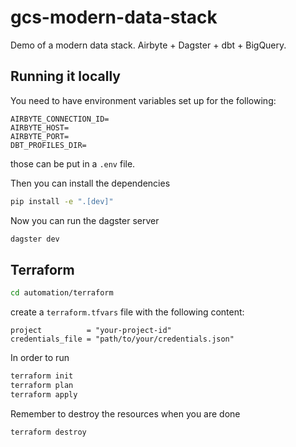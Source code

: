 # gcs-modern-data-stack
Demo of a modern data stack. Airbyte + Dagster + dbt + BigQuery.

## Running it locally
You need to have environment variables set up for the following:
```
AIRBYTE_CONNECTION_ID=
AIRBYTE_HOST=
AIRBYTE_PORT=
DBT_PROFILES_DIR=
```
those can be put in a `.env` file.

Then you can install the dependencies
```sh
pip install -e ".[dev]"
```

Now you can run the dagster server
```sh
dagster dev
```



## Terraform
```sh
cd automation/terraform
```
create a `terraform.tfvars` file with the following content:
```hcl
project          = "your-project-id"
credentials_file = "path/to/your/credentials.json"
```
In order to run
```sh
terraform init
terraform plan
terraform apply
```
Remember to destroy the resources when you are done
```sh
terraform destroy
```
